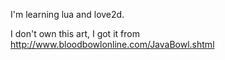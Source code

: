I'm learning lua and love2d.

I don't own this art, I got it from <http://www.bloodbowlonline.com/JavaBowl.shtml>